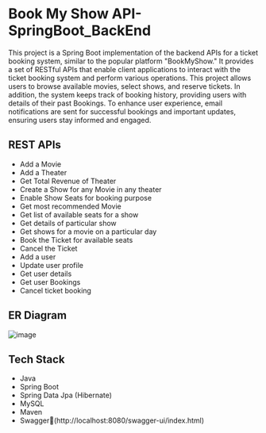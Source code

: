 
# Book My Show API-SpringBoot_BackEnd

This project is a Spring Boot implementation of the backend APIs for a ticket booking system, similar to the popular platform "BookMyShow." It provides a set of RESTful APIs that enable client applications to interact with the ticket booking system and perform various operations. This project allows users to browse available movies, select shows, and reserve tickets. In addition, the system keeps track of booking history, providing users with details of their past Bookings. To enhance user experience, email notifications are sent for successful bookings and important updates, ensuring users stay informed and engaged.

##  REST APIs 

- Add a Movie
- Add a Theater
- Get Total Revenue of Theater
- Create a Show for any Movie in any theater
- Enable Show Seats for booking purpose
- Get most recommended Movie
- Get list of available seats for a show
- Get details of particular show
- Get shows for a movie on a particular day
- Book the Ticket for available seats
- Cancel the Ticket
- Add a user
- Update user profile
- Get user details
- Get user Bookings
- Cancel ticket booking

## ER Diagram

![image](https://github.com/MeghanaBait/Book-My-Show-Backend-Project/assets/133511757/2351a29b-ecb4-48f0-8a1b-5a343271a757)
## Tech Stack

- Java
- Spring Boot
- Spring Data Jpa (Hibernate)
- MySQL
- Maven
- Swagger🔗(http://localhost:8080/swagger-ui/index.html)
